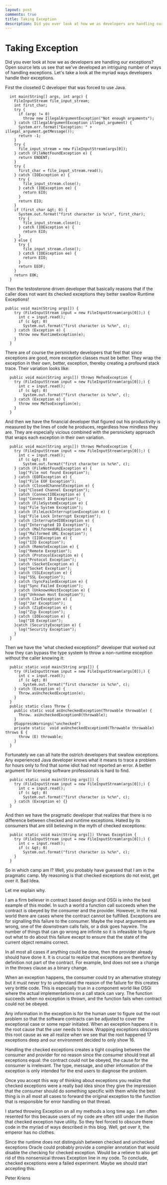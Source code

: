 ```yaml
---
layout: post
comments: true
title: Taking Exception
description: Did you ever look at how we as developers are handling our exceptions? Open source lets us see that we've developed an intriguing number of ways of handling ...
---
```


# Taking Exception 

Did you ever look at how we as developers are handling our exceptions? Open source lets us see that we've developed an intriguing number of ways of handling exceptions. Let's take a look at the myriad ways developers handle their exceptions.

First the closeted C developer that was forced to use Java.

	  int main(String[] args, int argc) {
	    FileInputStream file_input_stream;
	    int first_char;
	    try {
	      if (argc != 0)
	        throw new IllegalArgumentException("Not enough arguments");
	    } catch (IllegalArgumentException illegal_argument) {
	      System.err.format("Exception: " + illegal_argument.getMessage());
	      return -1;
	    }
	    try {
	      file_input_stream = new FileInputStream(args[0]);
	    } catch (FileNotFoundException e) {
	      return ENOENT;
	    }
	    try {
	      first_char = file_input_stream.read();
	    } catch (IOException e) {
	      try {
	        file_input_stream.close();
	      } catch (IOException ee) {
	        return EIO;
	      }
	      return EIO;
	    }
	    if (first_char &gt; 0) {
	      System.out.format("first character is %c\n", first_char);
	      try {
	        file_input_stream.close();
	      } catch (IOException e) {
	        return EIO;
	      }
	    } else {
	      try {
	        file_input_stream.close();
	      } catch (IOException ee) {
	        return EIO;
	      }
	      return EEOF;
	    }
	    return EOK;
	  }

Then the testosterone driven developer that basically reasons that if the caller does not want its checked exceptions they better swallow Runtime Exceptions!
  
	public void main(String args[]) {
	    try (FileInputStream input = new FileInputStream(args[0]);) {
	      int c = input.read();
	      if (c &gt; 0)
	        System.out.format("first character is %c%n", c);
	    } catch (Exception e) {
	      throw new RuntimeException(e);
	    }
	  }

There are of course the persnickety developers that feel that since exceptions are good, more exception classes must be better. They wrap the exception in their own, better, exception, thereby creating a profound stack trace. Their variation looks like:

	  public void main(String args[]) throws MeTooException {
	    try (FileInputStream input = new FileInputStream(args[0]);) {
	      int c = input.read();
	      if (c &gt; 0)
	        System.out.format("first character is %c%n", c);
	    } catch (Exception e) {
	      throw new MeTooException(e);
	    }
	  }

And then we have the financial developer that figured out his productivity is measured by the lines of code he produces, regardless how mindless they are. They are especially vicious combined with the persnickety approach that wraps each exception in their own variation.

	  public void main(String args[]) throws MeTooException {
	    try (FileInputStream input = new FileInputStream(args[0]);) {
	      int c = input.read();
	      if (c &gt; 0)
	        System.out.format("first character is %c%n", c);
	    } catch (FileNotFoundException e) {
	      log("File not found Exception");
	    } catch (EOFException e) {
	      log("File EOF Exception");
	    } catch (ClosedChannelException e) {
	      log("Closed Channel Exception");
	    } catch (ConnectIOException e) {
	      log("Connect IO Exception");
	    } catch (FileSystemException e) {
	      log("File System Exception");
	    } catch (FileLockInterruptionException e) {
	      log("File Lock Interrupt Exception");
	    } catch (InterruptedIOException e) {
	      log("Interrupted IO Exception");
	    } catch (MalformedURLException e) {
	      log("Malformed URL Exception");
	    } catch (IIOException e) {
	      log("IIO Exception");
	    } catch (RemoteException e) {
	      log("Remote Exception");
	    } catch (ProtocolException e) {
	      log("Protocol Exception");
	    } catch (SocketException e) {
	      log("Socket Exception");
	    } catch (SSLException e) {
	      log("SSL Exception");
	    } catch (SyncFailedException e) {
	      log("Sync Failed Exception");
	    } catch (UnknownHostException e) {
	      log("Unknown Host Exception");
	    } catch (JarException e) {
	      log("Jar Exception");
	    } catch (ZipException e) {
	      log("Zip Exception");
	    } catch (IOException e) {
	      log("IO Exception");
	    }catch (SecurityException e) {
	      log("Security Exception");
	    }
	  }

Then we have the 'what checked exceptions?' developer that worked out how they can bypass the type system to throw a non-runtime exception without the caller knowing it:

	  public static void main(String args[]) {
	    try (FileInputStream input = new FileInputStream(args[0]);) {
	      int c = input.read();
	      if (c &gt; 0)
	        System.out.format("first character is %c%n", c);
	    } catch (Exception e) {
	      Throw.asUncheckedException(e);
	    }
	  }
	  public static class Throw {
	    public static void asUncheckedException(Throwable throwable) {
	      Throw. asUncheckedException0(throwable);
	    }
	    @SuppressWarnings("unchecked")
	    private static  void asUncheckedException0(Throwable throwable) throws E {
	      throw (E) throwable;
	    }
	  }

Fortunately we can all hate the ostrich developers that swallow exceptions. Any experienced Java developer knows what it means to trace a problem for hours only to find that some idiot had not reported an error. A better argument for licensing software professionals is hard to find.

	  public static void main(String args[]) {
	    try (FileInputStream input = new FileInputStream(args[0]);) {
	      int c = input.read();
	      if (c &gt; 0)
	        System.out.format("first character is %c%n", c);
	    } catch (Exception e) {}
	  }

And then we have the pragmatic developer that realizes that there is no difference between checked and runtime exceptions. Hated by its consumers that are still believing in the myth of checked exceptions:

	  public static void main(String args[]) throws Exception {
	    try (FileInputStream input = new FileInputStream(args[0]);) {
	      int c = input.read();
	      if (c &gt; 0)
	        System.out.format("first character is %c%n", c);
	    }
	  }

So in which camp am I? Well, you probably have guessed that I am in the pragmatic camp.  My reasoning is that checked exceptions do not exist, get over it. Bad Idea.

Let me explain why.

I am a firm believer in contract based design and OSGi is imho the best example of this model. In such a world a function call succeeds when the contract is obeyed by the consumer and the provider. However, in the real world there are cases where the contract cannot be fulfilled. Exceptions are for signalling this failure to the consumer. Maybe the input arguments are wrong, one of the downstream calls fails, or a disk goes haywire. The number of things that can go wrong are infinite so it is infeasible to figure out what to do about this failure except to ensure that the state of the current object remains correct.

In all most all cases if anything could be done, then the provider already should have done it. It is crucial to realize that exceptions are therefore by definition not part of the contract. For example, bnd does not see a change in the throws clause as a binary change.

When an exception happens, the consumer could try an alternative strategy but it must never try to understand the reason of the failure for this creates very brittle code. This is especially true in a component world like OSGi where the actual implementations on a call stack can vary. The function succeeds when no exception is thrown, and the function fails when contract could not be obeyed.

Any information in the exception is for the human user to figure out the root problem so that the software contracts can be adjusted to cover the exceptional case or some repair initiated. When an exception happens it is the root cause that the user needs to know. Wrapping exceptions obscures this root cause as we all realize when we see that the root happened 17 exceptions deep and our environment decided to only show 16.

Handling the checked exceptions creates a tight coupling between the consumer and provider for no reason since the consumer should treat all exceptions equal: the contract could not be obeyed, the cause for the consumer is irrelevant. The type, message, and other information of the exception is only intended for the end users to diagnose the problem.

Once you accept this way of thinking about exceptions you realize that checked exceptions were a really bad idea since they give the impression that the consumer should do something specific with them while the best thing is in all most all cases to forward the original exception to the function that is responsible for error handling on that thread.

I started throwing Exception on all my methods a long time ago. I am often resented for this because users of my code are often still under the illusion that checked exception have utility. So they feel forced to obscure there code in the myriad of ways described in this blog. Well, get over it, the emperor has no clothes.

Since the runtime does not distinguish between checked and unchecked exceptions Oracle could probably provide a compiler annotation that would disable the checking for checked exception. Would be a relieve to also get rid of this nonsensical throws Exception line in my code. To conclude, checked exceptions were a failed experiment. Maybe we should start accepting this.

Peter Kriens
